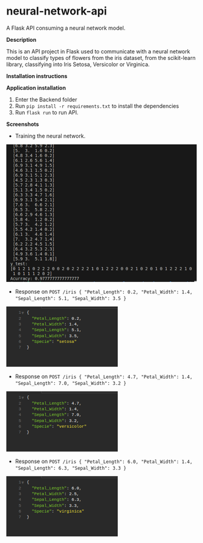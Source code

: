 # neural-network-api
A Flask API consuming a neural network model.

**Description**

  This is an API project in Flask used to communicate with a neural network model to classify types of flowers from the iris dataset, from the scikit-learn library, classifying into Iris Setosa, Versicolor or Virginica.

**Installation instructions**

**Application installation**

1. Enter the Backend folder
2. Run `pip install -r requirements.txt` to install the dependencies
3. Run `flask run` to run API.

**Screenshots**

* Training the neural network.

![Training the neural network](other/Screenshot1.png)

* Response on `POST /iris {
	"Petal_Length": 0.2,
	"Petal_Width": 1.4,
	"Sepal_Length": 5.1,
	"Sepal_Width": 3.5
}`

![Testing ENDPOINT /iris](other/Screenshot2.png)

* Response on `POST /iris {
	"Petal_Length": 4.7,
	"Petal_Width": 1.4,
	"Sepal_Length": 7.0,
	"Sepal_Width": 3.2
}`

![Testing ENDPOINT /iris](other/Screenshot3.png)

* Response on `POST /iris {
	"Petal_Length": 6.0,
	"Petal_Width": 1.4,
	"Sepal_Length": 6.3,
	"Sepal_Width": 3.3
}`

![Testing ENDPOINT /iris](other/Screenshot4.png)